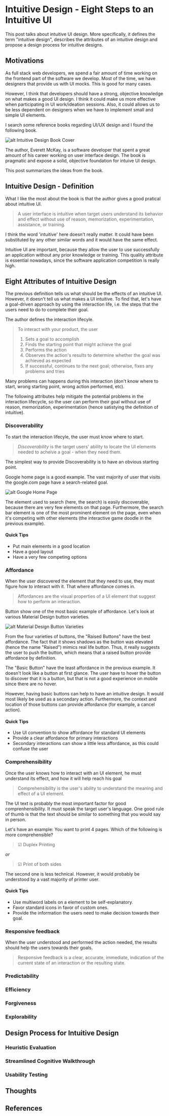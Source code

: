 # Intuitive Design - Eight Steps to an Intuitive UI

This post talks about intuitive UI design. More specifically, it defines the term "intuitive design", describes the attributes of an intuitive design and propose a design process for intuitive designs.

## Motivations

As full stack web developers, we spend a fair amount of time working on the frontend part of the software we develop. Most of the time, we have designers that provide us with UI mocks. This is good for many cases.

However, I think that developers should have a strong, objective knowledge on what makes a good UI design.
I think it could make us more effective when participating in UI work/ideation sessions. Also, it could allows us to be less dependent on designers when we have to implement small and simple UI elements.

I search some reference books regarding UI/UX design and I found the following book.

![alt Intuitive Design Book Cover](https://images-na.ssl-images-amazon.com/images/I/41z-01QTDsL._SX258_BO1,204,203,200_.jpg)

The author, Everett McKay, is a software developer that spent a great amount of his career working on user interface design. The book is pragmatic and expose a solid, objective foundation for intuive UI design.

This post summarizes the ideas from the book.

## Intuitive Design - Definition


What I like the most about the book is that the author gives a good pratical about intuitive UI.

> A user interface is intuitive when target users understand its behavior and effect without use of reason, memorization, experimentation, assistance, or training.

I think the word 'intuitive' here doesn't really matter. It could have been substituted by any other similar words and it would have the same effect.

Intuitive UI are important, because they allow the user to use successfully an application without any prior knowledge or training. This quality attribute is essential nowadays, since the software application competition is really high.

## Eight Attributes of Intuitive Design

The previous definition tells us what should be the effects of an intuitive UI. However, it doesn't tell us what makes a UI intuitive. To find that, let's have a goal-driven approach by using the interaction life, i.e. the steps that the users need to do to complete their goal.

The author defines the interaction lifecyle.

> To interact with your product, the user
> 1. Sets a goal to accomplish
> 1. Finds the starting point that might achieve the goal
> 1. Performs the action
> 1. Observes the action's results to determine whether the goal was achieved as expected
> 1. If successful, continues to the next goal; otherwise, fixes any problems and tries

Many problems can happens during this interaction (don't know where to start, wrong starting point, wrong action performed, etc).

The following attributes help mitigate the potential problems in the interaction lifecycle, so the user can perform their goal without use of reason, memorization, experimentation (hence satistying the definition of intuitive).

### Discoverability

To start the interaction lifecyle, the user must know where to start.

> *Discoverability* is the target users' ability to locate the UI elements needed to acheive a goal - when they need them.

The simplest way to provide Discoverability is to have an obvious starting point.

Google home page is a good example. The vast majority of user that visits the google.com page have a search-related goal.

![alt Google Home Page](https://i.imgur.com/gisI9yp.png)

The element used to search (here, the search) is easily discoverable, because there are very few elements on that page. Furthermore, the search bar element is one of the most prominent element on the page, even when it's competing with other elements (the interactive game doodle in the previous example).

#### Quick Tips

* Put main elements in a good location
* Have a good layout
* Have a very few competing options

### Affordance

When the user discovered the element that they need to use, they must figure how to interact with it. That where affordance comes in.

> Affordances are the visual properties of a UI element that suggest how to perform an interaction.

Button show one of the most basic example of affordance. Let's look at various Material Design button varieties.

![alt Material Design Button Varieties](https://i.imgur.com/jBq1CDR.png)

From the four varieties of buttons, the "Raised Buttons" have the best affordance. The fact that it shows shadows as the button was elevated (hence the name "Raised") mimics real life button. Thus, it really suggests the user to push the button, which means that a raised button provide affordance by definition.

The "Basic Button" have the least affordance in the previous example. It doesn't look like a button at first glance. The user have to hover the button to discover that it is a button, but that is not a good experience on mobile since there are no hover.

However, having basic buttons can help to have an intuitive design. It would most likely be used as a secondary action. Furthermore, the context and location of those buttons can provide affordance (for example, a cancel action).


#### Quick Tips

* Use UI convention to show affordance for standard UI elements
* Provide a clear affordance for primary interactions
* Secondary interactions can show a little less affordance, as this could confuse the user

### Comprehensibility

Once the user knows how to interact with an UI element, he must understand its effect, and how it will help reach his goal

> Comprehensibility is the user's ability to understand the meaning and effect of a UI element.

The UI text is probably the most important factor for good comprenhensibility. It must speak the target user's language. One good rule of thumb is that the text should be similar to something that you would say in person.

Let's have an example: You want to print 4 pages. Which of the following is more comprehensible?

> ☑ Duplex Printing

*or*

> ☑ Print of both sides

The second one is less technical. However, it would probably be understood by a vast majority of printer user.


#### Quick Tips

* Use multiword labels on a element to be self-explanatory.
* Favor standard icons in favor of custom ones.
* Provide the information the users need to make decision towards their goal.


### Responsive feedback

When the user understood and performed the action needed, the results should help the users towards their goals.

> Responsive feedback is a clear, accurate, immediate, indication of the current state of an interaction or the resulting state.




### Predictability

### Efficiency

### Forgiveness

### Explorability

## Design Process for Intuitive Design

### Heuristic Evaluation

### Streamlined Cognitive Walkthrough

### Usability Testing

## Thoughts

## References